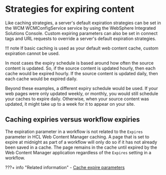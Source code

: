 # Strategies for expiring content

Like caching strategies, a server's default expiration strategies can be set in the WCM WCMConfigService service by using the WebSphere Integrated Solutions Console. Custom expiring parameters can also be set in connect tags and URL requests to override a server's default expiration strategies.

!!! note
    If basic caching is used as your default web content cache, custom expiration cannot be used.

In most cases the expiry schedule is based around how often the source content is updated. So, if the source content is updated hourly, then each cache would be expired hourly. If the source content is updated daily, then each cache would be expired daily.

Beyond these examples, a different expiry schedule would be used. If your web pages were only updated weekly, or monthly, you would still schedule your caches to expire daily. Otherwise, when your source content was updated, it might take up to a week for it to appear on your site.

## Caching expiries versus workflow expiries

The expiration parameter in a workflow is not related to the `Expires` parameter in HCL Web Content Manager caching. A page that is set to expire at midnight as part of a workflow will only do so if it has not already been saved in a cache. The page remains in the cache until expired by the Web Content Manager application regardless of the `Expires` setting in a workflow.


???+ info "Related information"
    - [Cache expire parameters](../../../wcm_configuration/custom_caching/wcm_dev_caching_expire-parameters.md)

